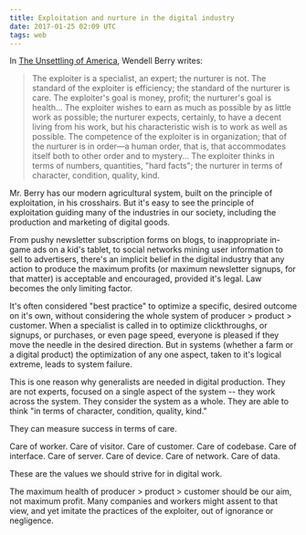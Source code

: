 ```yaml
---
title: Exploitation and nurture in the digital industry
date: 2017-01-25 02:09 UTC
tags: web
---
```


In [The Unsettling of America](https://www.amazon.com/Unsettling-America-Culture-Agriculture/dp/0871568772), Wendell Berry writes:

> The exploiter is a specialist, an expert; the nurturer is not. The standard of the exploiter is efficiency; the standard of the nurturer is care. The exploiter's goal is money, profit; the nurturer's goal is health... The exploiter wishes to earn as much as possible by as little work as possible; the nurturer expects, certainly, to have a decent living from his work, but his characteristic wish is to work as well as possible. The competence of the exploiter is in organization; that of the nurturer is in order—a human order, that is, that accommodates itself both to other order and to mystery... The exploiter thinks in terms of numbers, quantities, "hard facts"; the nurturer in terms of character, condition, quality, kind.

Mr. Berry has our modern agricultural system, built on the principle of exploitation, in his crosshairs. But it's easy to see the principle of exploitation guiding many of the industries in our society, including the production and marketing of digital goods.

From pushy newsletter subscription forms on blogs, to inappropriate in-game ads on a kid's tablet, to social networks mining user information to sell to advertisers, there's an implicit belief in the digital industry that any action to produce the maximum profits (or maximum newsletter signups, for that matter) is acceptable and encouraged, provided it's legal. Law becomes the only limiting factor.

It's often considered "best practice" to optimize a specific, desired outcome on it's own, without considering the whole system of producer > product > customer. When a specialist is called in to optimize clickthroughs, or signups, or purchases, or even page speed, everyone is pleased if they move the needle in the desired direction. But in systems (whether a farm or a digital product) the optimization of any one aspect, taken to it's logical extreme, leads to system failure.

This is one reason why generalists are needed in digital production. They are not experts, focused on a single aspect of the system -- they work across the system. They consider the system as a whole. They are able to think "in terms of character, condition, quality, kind."

They can measure success in terms of care.

Care of worker.
Care of visitor.
Care of customer.
Care of codebase.
Care of interface.
Care of server.
Care of device.
Care of network.
Care of data.

These are the values we should strive for in digital work.

The maximum health of producer > product > customer should be our aim, not maximum profit. Many companies and workers might assent to that view, and yet imitate the practices of the exploiter, out of ignorance or negligence.
